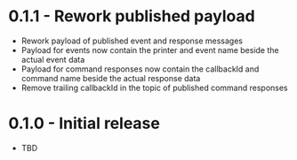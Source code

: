 ﻿# 0.1.1 - Rework published payload
  * Rework payload of published event and response messages
  * Payload for events now contain the printer and event name beside the actual event data
  * Payload for command responses now contain the callbackId and command name beside the actual response data
  * Remove trailing callbackId in the topic of published command responses
# 0.1.0 - Initial release
  * TBD
